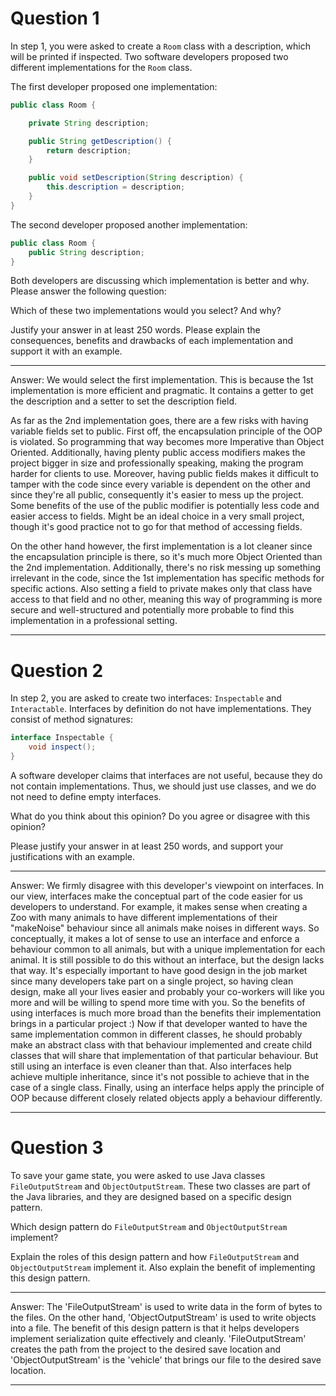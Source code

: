 # Question 1

In step 1, you were asked to create a `Room` class with a description, which will be printed if inspected. Two software developers proposed two different implementations for the `Room` class.

The first developer proposed one implementation:
```java
public class Room {

    private String description;

    public String getDescription() {
        return description;
    }

    public void setDescription(String description) {
        this.description = description;
    }
}
```
 
The second developer proposed another implementation:
```java
public class Room {
    public String description;
}
```
 
Both developers are discussing which implementation is better and why. Please answer the following question:

Which of these two implementations would you select? And why?

Justify your answer in at least 250 words. Please explain the consequences, benefits and drawbacks of each implementation and support it with an example.

___

Answer: We would select the first implementation. This is because the 1st implementation is more efficient and pragmatic. It contains a getter to get the description 
and a setter to set the description field.

As far as the 2nd implementation goes, there are a few risks with having variable fields set to public. First off, the encapsulation principle of the OOP is violated. So programming 
that way becomes more Imperative than Object Oriented. Additionally, having plenty public access modifiers makes the project bigger in size
and professionally speaking, making the program harder for clients to use. Moreover, having public fields makes it difficult to tamper with the code since
every variable is dependent on the other and since they're all public, consequently it's easier to mess up the project.
Some benefits of the use of the public modifier is potentially less code and easier access to fields. Might be an ideal choice in a very small project, though it's good
practice not to go for that method of accessing fields.

On the other hand however, the first implementation is a lot cleaner since the encapsulation principle is there, so it's much more Object Oriented than the 2nd implementation.
Additionally, there's no risk messing up something irrelevant in the code, since the 1st implementation has specific methods for specific actions. Also setting a field to private makes
only that class have access to that field and no other, meaning this way of programming is more secure and well-structured and potentially more probable to find this implementation in a
professional setting.

___

# Question 2

In step 2, you are asked to create two interfaces: `Inspectable` and `Interactable`.
Interfaces by definition do not have implementations. They consist of method signatures:

```java
interface Inspectable {
    void inspect();
}
```
A software developer claims that interfaces are not useful, because they do not contain implementations. Thus, we should just use classes, and we do not need to define empty interfaces.

What do you think about this opinion? Do you agree or disagree with this opinion?

Please justify your answer in at least 250 words, and support your justifications with an example.

___

Answer: We firmly disagree with this developer's viewpoint on interfaces. 
In our view, interfaces make the conceptual part of the code easier for us developers to understand. For example, it makes sense when creating a Zoo with many
animals to have different implementations of their "makeNoise" behaviour since all animals make noises in different ways. So conceptually,
it makes a lot of sense to use an interface and enforce a behaviour common to all animals, but with a unique implementation for each animal. It is still
possible to do this without an interface, but the design lacks that way. It's especially important to have good design in the job market since 
many developers take part on a single project, so having clean design, make all your lives easier and probably your co-workers will like you more and will be willing to
spend more time with you. So the benefits of using interfaces is much more broad than the benefits their implementation brings in a particular project :)
Now if that developer wanted to have the same implementation common in different classes, he should probably make an abstract class with that behaviour implemented 
and create child classes that will share that implementation of that particular behaviour. But still using an interface is even cleaner than that. Also interfaces help achieve multiple 
inheritance, since it's not possible to achieve that in the case of a single class. Finally, using an interface helps apply the principle of OOP because different closely related objects apply a behaviour
differently.

___

# Question 3

To save your game state, you were asked to use Java classes `FileOutputStream` and `ObjectOutputStream`.
These two classes are part of the Java libraries, and they are designed based on a specific design pattern.

Which design pattern do `FileOutputStream` and `ObjectOutputStream` implement?

Explain the roles of this design pattern and how `FileOutputStream` and `ObjectOutputStream` implement it. Also explain the benefit of implementing this design pattern.

___

Answer: The 'FileOutputStream' is used to write data in the form of bytes to the files. On the other hand, 'ObjectOutputStream' is used to write objects into a file. The benefit of this design pattern
is that it helps developers implement serialization quite effectively and cleanly. 'FileOutputStream' creates the path from the project to the desired save location and 'ObjectOutputStream' is the 'vehicle' that brings our 
file to the desired save location.

___